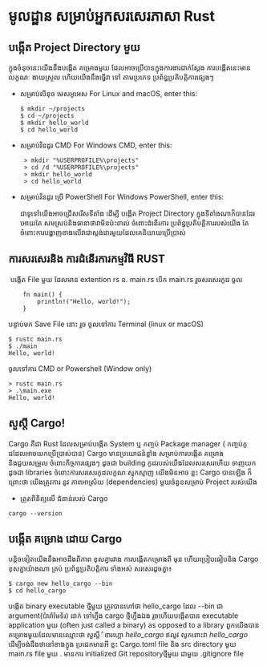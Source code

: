 # មូលដ្ឋាន សម្រាប់អ្នកសរសេរភាសា Rust


##  បង្កើត  Project Directory មួយ

ក្នុងចំនុចនេះយើងនឹងបង្កើត គម្រោងមួយ ដែលអាចប្រើបាន​ក្នុងការងារជាក់ស្តែង  ការបង្កើតនេះមានលក្ខណៈ ងាយស្រួល ហើយយើងនឹងធ្វើវា ទៅ តាមប្រភេទ ប្រព័ន្ធប្រតិបត្តិការផ្សេងៗ ​


*  សម្រាប់លីនុច មេសអូអេស  For Linux and macOS, enter this:

    ```
    $ mkdir ~/projects
    $ cd ~/projects
    $ mkdir hello_world
    $ cd hello_world
    ```

*  សម្រាប់វិនដូរ​ CMD For Windows CMD, enter this:
   ```
    > mkdir "%USERPROFILE%\projects"
    > cd /d "%USERPROFILE%\projects"
    > mkdir hello_world
    > cd hello_world
    ```

* សម្រាប់វិនដូរ ប្រើ PowerShell For Windows PowerShell, enter this:

    ជាទូទៅយើងអាចជ្រើសរើសទីតាំង ដើម្បី បង្កើត Project Directory ក្នុងទីតាំងណាក៏បានដែរ អោយតែ សមស្រប់និងធានាថាវាមិនប៉ះពាល់ ចំពោះដំនើរការ ប្រព័ន្ធប្រតិបត្តិការរបស់យើង តែចំពោះការបង្ហាញខាងលើវាជាស្តង់ដារមួយដែលគេនិយាយប្រើប្រាស់

## ការសរសេរនិង ការដំនើរការ​កម្មវិធី RUST 

​ បង្កើត File មួយ ដែលមាន  extention rs  ឧ. main.rs 
បើក main.rs រួចសរសេរកូដ ចូល 

```
    fn main() {
        println!("Hello, world!");
    }
```
បន្ទាប់មក Save File នោះ ​រួច 
ចូលទៅការ Terminal (linux or macOS)
```
$ rustc main.rs
$ ./main
Hello, world!
```
 ចូលទៅការ CMD or Powershell (Window only)
```
> rustc main.rs
> .\main.exe
Hello, world!
```

## សួស្តី Cargo!
Cargo គឺជា Rust ដែលសម្រាប់បង្កើត System ឬ កញ្ចប់ Package manager ( កញ្ចប់កូដដែលអាចយកប្រើប្រាស់បាន)
Cargo មានប្រយោជន៍ខ្លាំង សម្រាប់ការបង្កើត គម្រោង និងជួយសម្រួល ចំពោះកិច្ចការផ្សេងៗ ដូចជា building កូដរបស់យើងដែលសរសេរហើយ ទាញយកដូចជា libraries​ ចំពោះការសរសេរកូដលក្ខណៈស្មុកស្មាញ យើងមិនអាច ខ្លះ Cargo បានឡើង ក៏ព្រោះថា យើងត្រូវការ នូវ ភាពអាស្រ័យ (dependencies) មួយចំនួនសម្រាប់ Project របស់យើង 
 
* ត្រួតពិនិត្យលើ ជំនាន់របស់ Cargo  
```
cargo --version
```


## បង្កើត គម្រោង ដោយ Cargo 

បន្តិចទៀតយើងនឹងអាចដឹងពីភាព ខុសគ្នារវាង ការបង្កើតកម្រោងពី មុន ហើយប្រៀបធៀបនិង Cargo ខុសគ្នាយ៉ាងណា​
គ្រប់ ប្រព័ន្ធប្រតិបត្តិការ ទាំងអស់ សរសេរដូចគ្នា៖ 

```
$ cargo new hello_cargo --bin
$ cd hello_cargo
```

បង្កើត binary executable​ ថ្មីមួយ ត្រូវបានហៅថា hello_cargo
ដែល --bin ជា argument(ប៉ារ៉ាមែទ័រ) ដាក់ ទៅហ្នឹង cargo ថ្មីហ្នឹងឯង​ រួចហើយបង្កើតបាន  executable application​ មួយ
(often just called a binary) as opposed to a library
ពួកយើងបាន គម្រោងមួយ​ដែលមានឈ្មោះថា​ សួស្តី៌ខារហ្គោ *hello_cargo*   ឥលូវ លូកពោះវា *hello_cargo*  ដើម្បីចង់ដឹងថានៅខាងក្នុង ប្រជេកមានអី ខ្លះ 
Cargo.toml file និង src ​directory មួយ
 main.rs file​ មួយ . មានការ initialized  Git ​repository​ ថ្មីមួយ ជាមួយ  .gitignore file